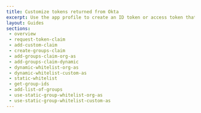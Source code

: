 ```yaml
---
title: Customize tokens returned from Okta
excerpt: Use the app profile to create an ID token or access token that contains a groups claim
layout: Guides
sections:
 - overview
 - request-token-claim
 - add-custom-claim
 - create-groups-claim
 - add-groups-claim-org-as
 - add-groups-claim-dynamic
 - dynamic-whitelist-org-as
 - dynamic-whitelist-custom-as
 - static-whitelist
 - get-group-ids
 - add-list-of-groups
 - use-static-group-whitelist-org-as
 - use-static-group-whitelist-custom-as
---
```

